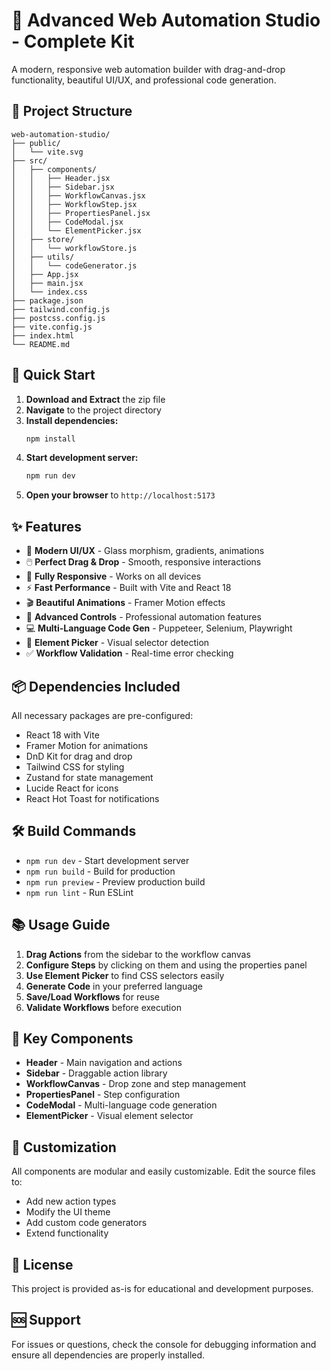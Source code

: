 # 🚀 Advanced Web Automation Studio - Complete Kit

A modern, responsive web automation builder with drag-and-drop functionality, beautiful UI/UX, and professional code generation.

## 📁 Project Structure

```
web-automation-studio/
├── public/
│   └── vite.svg
├── src/
│   ├── components/
│   │   ├── Header.jsx
│   │   ├── Sidebar.jsx
│   │   ├── WorkflowCanvas.jsx
│   │   ├── WorkflowStep.jsx
│   │   ├── PropertiesPanel.jsx
│   │   ├── CodeModal.jsx
│   │   └── ElementPicker.jsx
│   ├── store/
│   │   └── workflowStore.js
│   ├── utils/
│   │   └── codeGenerator.js
│   ├── App.jsx
│   ├── main.jsx
│   └── index.css
├── package.json
├── tailwind.config.js
├── postcss.config.js
├── vite.config.js
├── index.html
└── README.md
```

## 🚀 Quick Start

1. **Download and Extract** the zip file
2. **Navigate** to the project directory
3. **Install dependencies:**
   ```bash
   npm install
   ```
4. **Start development server:**
   ```bash
   npm run dev
   ```
5. **Open your browser** to `http://localhost:5173`

## ✨ Features

- 🎨 **Modern UI/UX** - Glass morphism, gradients, animations
- 🖱️ **Perfect Drag & Drop** - Smooth, responsive interactions
- 📱 **Fully Responsive** - Works on all devices
- ⚡ **Fast Performance** - Built with Vite and React 18
- 🎬 **Beautiful Animations** - Framer Motion effects
- 🔧 **Advanced Controls** - Professional automation features
- 💻 **Multi-Language Code Gen** - Puppeteer, Selenium, Playwright
- 🎯 **Element Picker** - Visual selector detection
- ✅ **Workflow Validation** - Real-time error checking

## 📦 Dependencies Included

All necessary packages are pre-configured:

- React 18 with Vite
- Framer Motion for animations
- DnD Kit for drag and drop
- Tailwind CSS for styling
- Zustand for state management
- Lucide React for icons
- React Hot Toast for notifications

## 🛠️ Build Commands

- `npm run dev` - Start development server
- `npm run build` - Build for production
- `npm run preview` - Preview production build
- `npm run lint` - Run ESLint

## 📚 Usage Guide

1. **Drag Actions** from the sidebar to the workflow canvas
2. **Configure Steps** by clicking on them and using the properties panel
3. **Use Element Picker** to find CSS selectors easily
4. **Generate Code** in your preferred language
5. **Save/Load Workflows** for reuse
6. **Validate Workflows** before execution

## 🎯 Key Components

- **Header** - Main navigation and actions
- **Sidebar** - Draggable action library
- **WorkflowCanvas** - Drop zone and step management
- **PropertiesPanel** - Step configuration
- **CodeModal** - Multi-language code generation
- **ElementPicker** - Visual element selector

## 🔧 Customization

All components are modular and easily customizable. Edit the source files to:

- Add new action types
- Modify the UI theme
- Add custom code generators
- Extend functionality

## 📝 License

This project is provided as-is for educational and development purposes.

## 🆘 Support

For issues or questions, check the console for debugging information and ensure all dependencies are properly installed.
